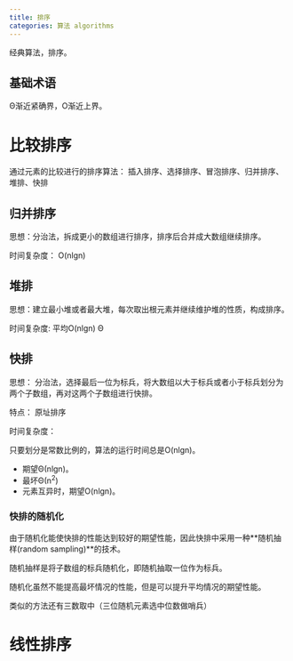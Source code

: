 ```yaml
---
title: 排序
categories: 算法 algorithms
---
```


经典算法，排序。

## 基础术语

Θ渐近紧确界，O渐近上界。

# 比较排序

通过元素的比较进行的排序算法： 插入排序、选择排序、冒泡排序、归并排序、堆排、快排

## 归并排序

思想：分治法，拆成更小的数组进行排序，排序后合并成大数组继续排序。

时间复杂度： O(nlgn)

## 堆排

思想：建立最小堆或者最大堆，每次取出根元素并继续维护堆的性质，构成排序。

时间复杂度: 平均O(nlgn) Θ

## 快排

思想： 分治法，选择最后一位为标兵，将大数组以大于标兵或者小于标兵划分为两个子数组，再对这两个子数组进行快排。

特点： 原址排序

时间复杂度：

只要划分是常数比例的，算法的运行时间总是O(nlgn)。

- 期望Θ(nlgn)。
- 最坏Θ(n<sup>2</sup>)
- 元素互异时，期望O(nlgn)。

### 快排的随机化

由于随机化能使快排的性能达到较好的期望性能，因此快排中采用一种**随机抽样(random sampling)**的技术。

随机抽样是将子数组的标兵随机化，即随机抽取一位作为标兵。

随机化虽然不能提高最坏情况的性能，但是可以提升平均情况的期望性能。

类似的方法还有三数取中（三位随机元素选中位数做哨兵）

# 线性排序
